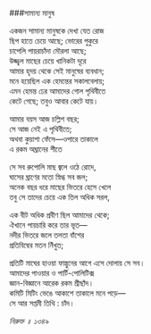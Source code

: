 ###সামান্য মানুষ

একজন সামান্য মানুষকে দেখা যেত রোজ   
ছিপ হাতে চেয়ে আছে; ভোরের পুকুরে   
চাপেলি পায়রাচাঁদা মৌরলা আছে;   
উজ্জ্বল মাছের চেয়ে খানিকটা দূরে   
আমার হৃদয় থেকে সেই মানুষের ব্যবধান;   
মনে হয়েছিল এক হেমন্তের সকালবেলায়;   
এমন হেমন্ত ঢের আমাদের গোল পৃথিবীতে   
কেটে গেছে; তবুও আবার কেটে যায়।   

আমার বয়স আজ চল্লিশ বছর;   
সে আজ নেই এ পৃথিবীতে;   
অথবা কুয়াশা ফেঁসে—ওপারে তাকালে   
এ রকম অঘ্রানের শীতে   

সে সব রুপোলি মাছ জ্বলে ওঠে রোদে,   
ঘাসের ঘ্রাণের মতো স্নিগ্ধ সব জল;   
অনেক বছর ধরে মাছের ভিতরে হেসে খেলে   
তবু সে তাদের চেয়ে এক তিল অধিক সরল,   

এক বীট অধিক প্রবীণ ছিল আমাদের থেকে;   
ঐখানে পায়চারি করে তার ভূত—   
নদীর ভিতরে জলে তলতা বাঁশের   
প্রতিবিম্বের মতন নিঁখুত;   

প্রতিটি মাঘের হাওয়া ফাল্গুনের আগে এসে দোলায় সে সব।   
আমাদের পাওয়ার ও পার্টি-পোলিটিক্স   
জ্ঞান-বিজ্ঞানে আরেক রকম শ্রীছাঁদ।   
কমিটি মিটিং ভেঙে আকাশে তাকালে মনে পড়ে—   
সে আর সপ্তমী তিথি : চাঁদ।

*নিরুক্ত ॥ ১৩৪৯*
